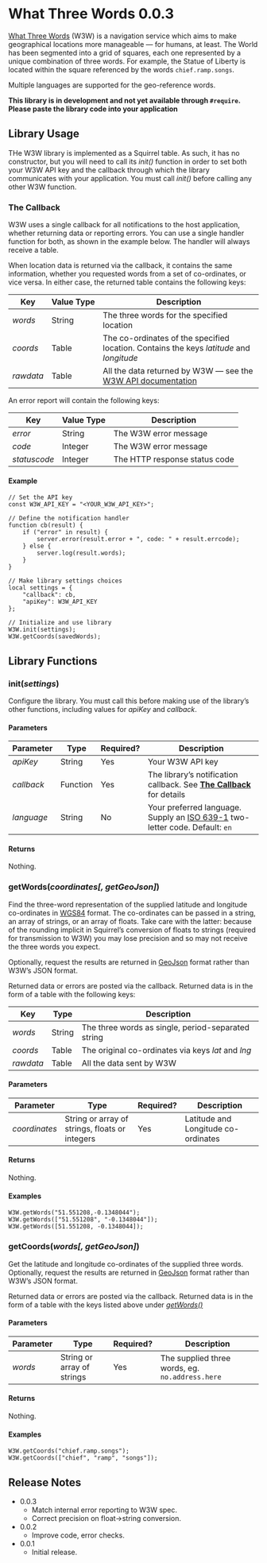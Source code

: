 # What Three Words 0.0.3

[What Three Words](https://what3words.com/) (W3W) is a navigation service which aims to make geographical locations more manageable — for humans, at least. The World has been segmented into a grid of squares, each one represented by a unique combination of three words. For example, the Statue of Liberty is located within the square referenced by the words `chief.ramp.songs`.

Multiple languages are supported for the geo-reference words.

**This library is in development and not yet available through `#require`. Please paste the library code into your application**

## Library Usage

THe W3W library is implemented as a Squirrel table. As such, it has no constructor, but you will need to call its *init()* function in order to set both your W3W API key and the callback through which the library communicates with your application. You must call *init()* before calling any other W3W function.

### The Callback

W3W uses a single callback for all notifications to the host application, whether returning data or reporting errors. You can use a single handler function for both, as shown in the example below. The handler will always receive a table.

When location data is returned via the callback, it contains the same information, whether you requested words from a set of co-ordinates, or vice versa. In either case, the returned table contains the following keys:

| Key | Value&nbsp;Type | Description |
| --- | --- | --- |
| *words* | String | The three words for the specified location |
| *coords* | Table | The co-ordinates of the specified location. Contains the keys *latitude* and *longitude* |
| *rawdata* | Table | All the data returned by W3W — see the [W3W API documentation]() |

An error report will contain the following keys:

| Key | Value&nbsp;Type | Description |
| --- | --- | --- |
| *error* | String | The W3W error message |
| *code* | Integer | The W3W error message |
| *statuscode* | Integer | The HTTP response status code |

#### Example

```squirrel
// Set the API key
const W3W_API_KEY = "<YOUR_W3W_API_KEY>";

// Define the notification handler
function cb(result) {
    if ("error" in result) {
        server.error(result.error + ", code: " + result.errcode);
    } else {
        server.log(result.words);
    }
}

// Make library settings choices
local settings = {
    "callback": cb,
    "apiKey": W3W_API_KEY
};

// Initialize and use library
W3W.init(settings);
W3W.getCoords(savedWords);
```

## Library Functions

### init(*settings*)

Configure the library. You must call this before making use of the library’s other functions, including values for *apiKey* and *callback*.

#### Parameters

| Parameter | Type | Required? | Description |
| --- | --- | --- | --- |
| *apiKey* | String | Yes | Your W3W API key |
| *callback* | Function | Yes | The library’s notification callback. See [**The Callback**](#the-callback) for details |
| *language* | String | No | Your preferred language. Supply an [ISO 639-1](https://en.wikipedia.org/wiki/List_of_ISO_639-1_codes)  two-letter code. Default: `en` |

#### Returns

Nothing.

### getWords(*coordinates[, getGeoJson]*)

Find the three-word representation of the supplied latitude and longitude co-ordinates in [WGS84](https://en.wikipedia.org/wiki/World_Geodetic_System) format. The co-ordinates can be passed in a string, an array of strings, or an array of floats. Take care with the latter: because of the rounding implicit in Squirrel’s conversion of floats to strings (required for transmission to W3W) you may lose precision and so may not receive the three words you expect.

Optionally, request the results are returned in [GeoJson](https://geojson.org) format rather than W3W’s JSON format.

Returned data or errors are posted via the callback. Returned data is in the form of a table with the following keys:

| Key | Type | Description |
| --- | --- | --- |
| *words* | String | The three words as single, period-separated string |
| *coords* | Table | The original co-ordinates via keys *lat* and *lng* |
| *rawdata* | Table | All the data sent by W3W |

#### Parameters

| Parameter | Type | Required? | Description |
| --- | --- | --- | --- |
| *coordinates* | String or array of strings, floats or integers | Yes | Latitude and Longitude co-ordinates |

#### Returns

Nothing.

#### Examples

```squirrel
W3W.getWords("51.551208,-0.1348044");
W3W.getWords(["51.551208", "-0.1348044"]);
W3W.getWords([51.551208, -0.1348044]);
```

### getCoords(*words[, getGeoJson]*)

Get the latitude and longitude co-ordinates of the supplied three words. Optionally, request the results are returned in [GeoJson](https://geojson.org) format rather than W3W’s JSON format.

Returned data or errors are posted via the callback. Returned data is in the form of a table with the keys listed above under [*getWords()*](#getwordscoordinates-getgeojson)

#### Parameters

| Parameter | Type | Required? | Description |
| --- | --- | --- | --- |
| *words* | String or array of strings | Yes | The supplied three words, eg. `no.address.here` |

#### Returns

Nothing.

#### Examples

```squirrel
W3W.getCoords("chief.ramp.songs");
W3W.getCoords(["chief", "ramp", "songs"]);
```

## Release Notes

* 0.0.3
    * Match internal error reporting to W3W spec.
    * Correct precision on float->string conversion.
* 0.0.2
    * Improve code, error checks.
* 0.0.1
    * Initial release.